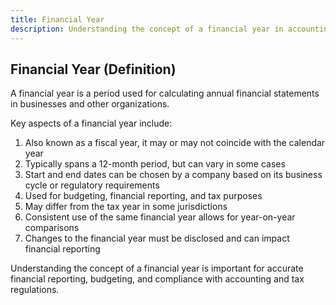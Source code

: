 ```yaml
---
title: Financial Year
description: Understanding the concept of a financial year in accounting
---
```

## Financial Year (Definition)
A financial year is a period used for calculating annual financial statements in businesses and other organizations.

Key aspects of a financial year include:
1. Also known as a fiscal year, it may or may not coincide with the calendar year
2. Typically spans a 12-month period, but can vary in some cases
3. Start and end dates can be chosen by a company based on its business cycle or regulatory requirements
4. Used for budgeting, financial reporting, and tax purposes
5. May differ from the tax year in some jurisdictions
6. Consistent use of the same financial year allows for year-on-year comparisons
7. Changes to the financial year must be disclosed and can impact financial reporting

Understanding the concept of a financial year is important for accurate financial reporting, budgeting, and compliance with accounting and tax regulations.